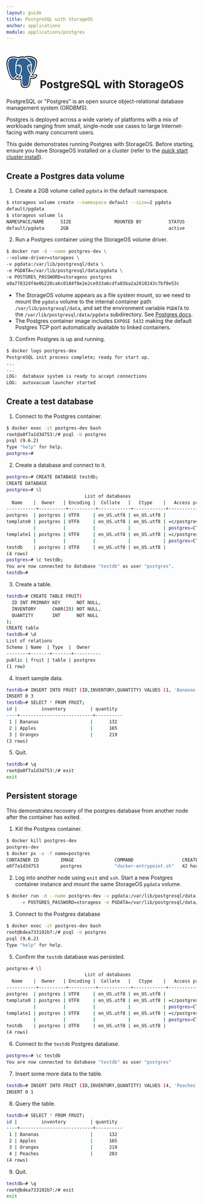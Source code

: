 ```yaml
---
layout: guide
title: PostgreSQL with StorageOS
anchor: applications
module: applications/postgres
---
```



# ![image](/images/docs/explore/postgresqllogo.png) PostgreSQL with StorageOS

PostgreSQL or "Postgres" is an open source object-relational database management
system (ORDBMS).

Postgres is deployed across a wide variety of platforms with a mix of workloads
ranging from small, single-node use cases to large Internet-facing with many
concurrent users.

This guide demonstrates running Postgres with StorageOS. <!--- and then explore
some of the perfromance characteristics using the built-in Postgres benchmark
tool PgBench ---> Before starting, ensure you have StorageOS installed on a
cluster (refer to the [quick start cluster
install](../introduction/quick_start.html)).

## Create a Postgres data volume

1. Create a 2GB volume called `pgdata` in the default namespace.
```bash
$ storageos volume create --namespace default --size=2 pgdata
default/pgdata
$ storageos volume ls
NAMESPACE/NAME      SIZE                MOUNTED BY          STATUS
default/pgdata      2GB                                     active
```

2. Run a Postgres container using the StorageOS volume driver.
```bash
$ docker run -d --name postgres-dev \
--volume-driver=storageos \
-v pgdata:/var/lib/postgresql/data \
-e PGDATA=/var/lib/postgresql/data/pgdata \
-e POSTGRES_PASSWORD=storageos postgres
a9a77832df4e0b220ca6c0184f8e2e2ce933a6cdfa83ba2a2810243c7bf0e53c
```
* The StorageOS volume appears as a file system mount, so we need to mount the
`pgdata` volume to the internal container path `/var/lib/postgresql/data`, and
set the environment variable `PGDATA` to the `/var/lib/postgresql/data/pgdata`
subdirectory. See [Postgres docs](https://hub.docker.com/_/postgres/).
* The Postgres container image includes `EXPOSE 5432` making the default
Postgres TCP port automatically available to linked containers.

3. Confirm Postgres is up and running.
```bash
$ docker logs postgres-dev
PostgreSQL init process complete; ready for start up.
...
...
LOG:  database system is ready to accept connections
LOG:  autovacuum launcher started
```

## Create a test database

1. Connect to the Postgres container.
```bash
$ docker exec -it postgres-dev bash
root@a0f7a1d3d753:/# psql -U postgres
psql (9.6.2)
Type "help" for help.
postgres=#
```

2. Create a database and connect to it.
```bash
postgres=# CREATE DATABASE testdb;
CREATE DATABASE
postgres=# \l
                             List of databases
  Name    |  Owner   | Encoding |  Collate   |   Ctype    |   Access privileges
-----------+----------+----------+------------+------------+-----------------------
postgres  | postgres | UTF8     | en_US.utf8 | en_US.utf8 |
template0 | postgres | UTF8     | en_US.utf8 | en_US.utf8 | =c/postgres          +
          |          |          |            |            | postgres=CTc/postgres
template1 | postgres | UTF8     | en_US.utf8 | en_US.utf8 | =c/postgres          +
          |          |          |            |            | postgres=CTc/postgres
testdb    | postgres | UTF8     | en_US.utf8 | en_US.utf8 |
(4 rows)
postgres=# \c testdb;
You are now connected to database "testdb" as user "postgres".
testdb=#
```

3. Create a table.
```bash
testdb=# CREATE TABLE FRUIT(
  ID INT PRIMARY KEY      NOT NULL,
  INVENTORY      CHAR(25) NOT NULL,
  QUANTITY       INT      NOT NULL
);
CREATE table
testdb=# \d
List of relations
Schema | Name  | Type  |  Owner
--------+-------+-------+----------
public | fruit | table | postgres
(1 row)
```

4. Insert sample data.
```bash
testdb=# INSERT INTO FRUIT (ID,INVENTORY,QUANTITY) VALUES (1, 'Bananas', 132), (2, 'Apples', 165), (3, 'Oranges', 219);
INSERT 0 3
testdb=# SELECT * FROM FRUIT;
id |         inventory         | quantity
----+---------------------------+----------
 1 | Bananas                   |      132
 2 | Apples                    |      165
 3 | Oranges                   |      219
(3 rows)
```

5. Quit.
```bash
testdb=# \q
root@a0f7a1d3d753:/# exit
exit
```

## Persistent storage

This demonstrates recovery of the postgres database from another node after the
container has exited.

1. Kill the Postgres container.
```bash
$ docker kill postgres-dev
postgres-dev
$ docker ps -a -f name=postgres
CONTAINER ID        IMAGE               COMMAND                  CREATED             STATUS                        PORTS               NAMES
a0f7a1d3d753        postgres            "docker-entrypoint.sh"   42 hours ago        Exited (137) 22 seconds ago                       postgres-dev
```

2. Log into another node using `exit` and `ssh`. Start a new Postgres container
instance and mount the same StorageOS `pgdata` volume.
```bash
$ docker run -d --name postgres-dev -v pgdata:/var/lib/postgresql/data --volume-driver=storageos \
     -e POSTGRES_PASSWORD=storageos -e PGDATA=/var/lib/postgresql/data/pgdata postgres
```

3. Connect to the Postgres database
```bash
$ docker exec -it postgres-dev bash
root@bdea733192b7:/# psql -U postgres
psql (9.6.2)
Type "help" for help.
```

5. Confirm the `testdb` database was persisted.
```bash
postgres-# \l
                             List of databases
  Name    |  Owner   | Encoding |  Collate   |   Ctype    |   Access privileges
-----------+----------+----------+------------+------------+-----------------------
postgres  | postgres | UTF8     | en_US.utf8 | en_US.utf8 |
template0 | postgres | UTF8     | en_US.utf8 | en_US.utf8 | =c/postgres          +
          |          |          |            |            | postgres=CTc/postgres
template1 | postgres | UTF8     | en_US.utf8 | en_US.utf8 | =c/postgres          +
          |          |          |            |            | postgres=CTc/postgres
testdb    | postgres | UTF8     | en_US.utf8 | en_US.utf8 |
(4 rows)
```

6. Connect to the `testdb` Postgres database.
```bash
postgres=# \c testdb
You are now connected to database "testdb" as user "postgres"
```

7. Insert some more data to the table.
```bash
testdb=# INSERT INTO FRUIT (ID,INVENTORY,QUANTITY) VALUES (4, 'Peaches', 203);
INSERT 0 1
```

8. Query the table.
```bash
testdb=# SELECT * FROM FRUIT;
id |         inventory         | quantity
----+---------------------------+----------
 1 | Bananas                   |      132
 2 | Apples                    |      165
 3 | Oranges                   |      219
 4 | Peaches                   |      203
(4 rows)
```

9. Quit.
```bash
testdb=# \q
root@bdea733192b7:/# exit
exit
```

<!---
## Performance Regression Testing with pgBench

Pgbench 9.0 is a simple tool for running benchmark tests on PostgreSQL. It runs
a sequence of SQL commands concurrently using worker threads and calculates an
average transaction rate per second loosely based on the old TPC-B benchmark.
This involves five SELECT, UPDATE, and INSERT commands per transaction.

>**Note**: Running `pgbench -i` creates four tables `pgbench_accounts`,
`pgbench_branches`, `pgbench_history`, and `pgbench_tellers`, destroying any
existing tables with these names.
--->
